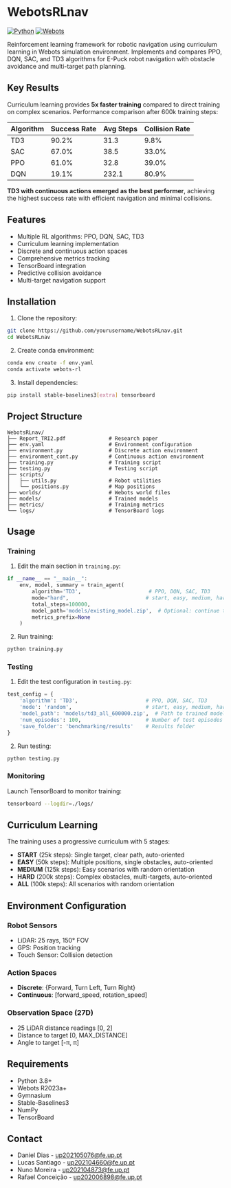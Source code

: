# WebotsRLnav

[![Python](https://img.shields.io/badge/python-3.8+-blue.svg)](https://www.python.org/downloads/)
[![Webots](https://img.shields.io/badge/webots-2023a+-orange.svg)](https://cyberbotics.com/)


Reinforcement learning framework for robotic navigation using curriculum learning in Webots simulation environment. Implements and compares PPO, DQN, SAC, and TD3 algorithms for E-Puck robot navigation with obstacle avoidance and multi-target path planning.

## Key Results

Curriculum learning provides **5x faster training** compared to direct training on complex scenarios. Performance comparison after 600k training steps:

| Algorithm | Success Rate | Avg Steps | Collision Rate |
|-----------|--------------|-----------|----------------|
| TD3       | 90.2%        | 31.3      | 9.8%           |
| SAC       | 67.0%        | 38.5      | 33.0%          |
| PPO       | 61.0%        | 32.8      | 39.0%          |
| DQN       | 19.1%        | 232.1     | 80.9%          |

**TD3 with continuous actions emerged as the best performer**, achieving the highest success rate with efficient navigation and minimal collisions.

## Features

- Multiple RL algorithms: PPO, DQN, SAC, TD3
- Curriculum learning implementation
- Discrete and continuous action spaces
- Comprehensive metrics tracking
- TensorBoard integration
- Predictive collision avoidance
- Multi-target navigation support

## Installation

1. Clone the repository:
```bash
git clone https://github.com/yourusername/WebotsRLnav.git
cd WebotsRLnav
```

2. Create conda environment:
```bash
conda env create -f env.yaml
conda activate webots-rl
```

3. Install dependencies:
```bash
pip install stable-baselines3[extra] tensorboard
```

## Project Structure

```
WebotsRLnav/
├── Report_TRI2.pdf              # Research paper
├── env.yaml                     # Environment configuration
├── environment.py               # Discrete action environment
├── environment_cont.py          # Continuous action environment
├── training.py                  # Training script
├── testing.py                   # Testing script
├── scripts/
│   ├── utils.py                 # Robot utilities
│   └── positions.py             # Map positions
├── worlds/                      # Webots world files
├── models/                      # Trained models
├── metrics/                     # Training metrics
└── logs/                        # TensorBoard logs
```

## Usage

### Training

1. Edit the main section in `training.py`:
```python
if __name__ == "__main__":
    env, model, summary = train_agent(
        algorithm='TD3',                      # PPO, DQN, SAC, TD3
        mode="hard",                         # start, easy, medium, hard, all, random
        total_steps=100000,
        model_path='models/existing_model.zip',  # Optional: continue training
        metrics_prefix=None
    )
```

2. Run training:
```bash
python training.py
```

### Testing

1. Edit the test configuration in `testing.py`:
```python
test_config = {
    'algorithm': 'TD3',                      # PPO, DQN, SAC, TD3
    'mode': 'random',                        # start, easy, medium, hard, all, random
    'model_path': 'models/td3_all_600000.zip',  # Path to trained model
    'num_episodes': 100,                     # Number of test episodes
    'save_folder': 'benchmarking/results'    # Results folder
}
```

2. Run testing:
```bash
python testing.py
```

### Monitoring

Launch TensorBoard to monitor training:
```bash
tensorboard --logdir=./logs/
```

## Curriculum Learning

The training uses a progressive curriculum with 5 stages:

- **START** (25k steps): Single target, clear path, auto-oriented
- **EASY** (50k steps): Multiple positions, single obstacles, auto-oriented  
- **MEDIUM** (125k steps): Easy scenarios with random orientation
- **HARD** (200k steps): Complex obstacles, multi-targets, auto-oriented
- **ALL** (100k steps): All scenarios with random orientation

## Environment Configuration

### Robot Sensors
- LiDAR: 25 rays, 150° FOV
- GPS: Position tracking
- Touch Sensor: Collision detection

### Action Spaces
- **Discrete**: {Forward, Turn Left, Turn Right}
- **Continuous**: [forward_speed, rotation_speed]

### Observation Space (27D)
- 25 LiDAR distance readings [0, 2]
- Distance to target [0, MAX_DISTANCE]
- Angle to target [-π, π]


## Requirements

- Python 3.8+
- Webots R2023a+
- Gymnasium
- Stable-Baselines3
- NumPy
- TensorBoard


## Contact

- Daniel Dias - up202105076@fe.up.pt
- Lucas Santiago - up202104660@fe.up.pt
- Nuno Moreira - up202104873@fe.up.pt
- Rafael Conceição - up202006898@fe.up.pt